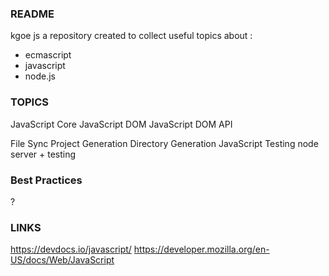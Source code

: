 ### README
kgoe js
a repository created to collect useful topics about :
- ecmascript
- javascript
- node.js

### TOPICS
JavaScript Core
JavaScript DOM
JavaScript DOM API

File Sync
Project Generation
Directory Generation
JavaScript Testing
node server + testing

### Best Practices
?

### LINKS
https://devdocs.io/javascript/
https://developer.mozilla.org/en-US/docs/Web/JavaScript